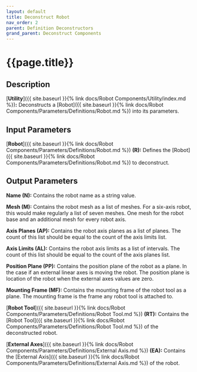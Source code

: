 ```yaml
---
layout: default
title: Deconstruct Robot
nav_order: 2
parent: Definition Deconstructors
grand_parent: Deconstruct Components
---
```


# **{{page.title}}**

## **Description**

[**Utility**]({{ site.baseurl }}{% link docs/Robot Components/Utility/index.md %})**:**
Deconstructs a [Robot]({{ site.baseurl }}{% link docs/Robot Components/Parameters/Definitions/Robot.md %}) into its parameters.

## **Input Parameters**

[**Robot**]({{ site.baseurl }}{% link docs/Robot Components/Parameters/Definitions/Robot.md %}) **(R):** Defines the [Robot]({{ site.baseurl }}{% link docs/Robot Components/Parameters/Definitions/Robot.md %}) to deconstruct.

## **Output Parameters**

**Name (N):** Contains the robot name as a string value.

**Mesh (M):** Contains the robot mesh as a list of meshes. For a six-axis robot, this would make regularly a list of seven meshes. One mesh for the robot base and an additional mesh for every robot axis.

**Axis Planes (AP):** Contains the robot axis planes as a list of planes. The count of this list should be equal to the count of the axis limits list.

**Axis Limits (AL):** Contains the robot axis limits as a list of intervals. The count of this list should be equal to the count of the axis planes list.

**Position Plane (PP):** Contains the position plane of the robot as a plane. In the case if an external linear axes is moving the robot. The position plane is location of the robot when the external axes values are zero. 

**Mounting Frame (MF):** Contains the mounting frame of the robot tool as a plane. The mounting frame is the frame any robot tool is attached to.

[**Robot Tool**]({{ site.baseurl }}{% link docs/Robot Components/Parameters/Definitions/Robot Tool.md %}) **(RT):** Contains the [Robot Tool]({{ site.baseurl }}{% link docs/Robot Components/Parameters/Definitions/Robot Tool.md %}) of the deconstructed robot. 

[**External Axes**]({{ site.baseurl }}{% link docs/Robot Components/Parameters/Definitions/External Axis.md %}) **(EA):** Contains the [External Axis]({{ site.baseurl }}{% link docs/Robot Components/Parameters/Definitions/External Axis.md %}) of the robot.

